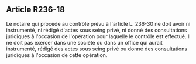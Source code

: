 Article R236-18
----
Le notaire qui procède au contrôle prévu à l'article L. 236-30 ne doit avoir ni
instrumenté, ni rédigé d'actes sous seing privé, ni donné des consultations
juridiques à l'occasion de l'opération pour laquelle le contrôle est effectué.
Il ne doit pas exercer dans une société ou dans un office qui aurait
instrumenté, rédigé des actes sous seing privé ou donné des consultations
juridiques à l'occasion de cette opération.
